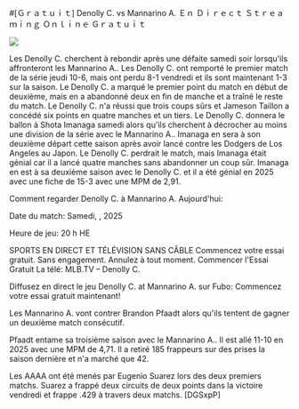 #[Ｇｒａｔｕｉｔ] Denolly C. vs Mannarino A. Ｅｎ Ｄｉｒｅｃｔ Ｓｔｒｅａｍｉｎｇ Ｏｎｌｉｎｅ Ｇｒａｔｕｉｔ  
  
  
[![](https://i.imgur.com/qSNzIqt.png)](https://movie.rssnews.media/TrieoLkw.php)  
  
Les Denolly C. cherchent à rebondir après une défaite samedi soir lorsqu'ils affronteront les Mannarino A.. Les Denolly C. ont remporté le premier match de la série jeudi 10-6, mais ont perdu 8-1 vendredi et ils sont maintenant 1-3 sur la saison. Le Denolly C. a marqué le premier point du match en début de deuxième, mais en a abandonné deux en fin de manche et a traîné le reste du match. Le Denolly C. n'a réussi que trois coups sûrs et Jameson Taillon a concédé six points en quatre manches et un tiers. Le Denolly C. donnera le ballon à Shota Imanaga samedi alors qu'ils cherchent à décrocher au moins une division de la série avec le Mannarino A.. Imanaga en sera à son deuxième départ cette saison après avoir lancé contre les Dodgers de Los Angeles au Japon. Le Denolly C. perdrait le match, mais Imanaga était génial car il a lancé quatre manches sans abandonner un coup sûr. Imanaga en est à sa deuxième saison avec le Denolly C. et il a été génial en 2025 avec une fiche de 15-3 avec une MPM de 2,91.

Comment regarder Denolly C. à Mannarino A. Aujourd'hui:

Date du match: Samedi, , 2025

Heure de jeu: 20 h HE

SPORTS EN DIRECT ET TÉLÉVISION SANS CÂBLE
Commencez votre essai gratuit. Sans engagement. Annulez à tout moment.
Commencer l'Essai Gratuit
La télé: MLB.TV – Denolly C.

Diffusez en direct le jeu Denolly C. at Mannarino A. sur Fubo: Commencez votre essai gratuit maintenant!

Les Mannarino A. vont contrer Brandon Pfaadt alors qu'ils tentent de gagner un deuxième match consécutif.

Pfaadt entame sa troisième saison avec le Mannarino A.. Il est allé 11-10 en 2025 avec une MPM de 4,71. Il a retiré 185 frappeurs sur des prises la saison dernière et n'a marché que 42.

Les AAAA ont été menés par Eugenio Suarez lors des deux premiers matchs. Suarez a frappé deux circuits de deux points dans la victoire vendredi et frappe .429 à travers deux matchs. [DGSxpP]